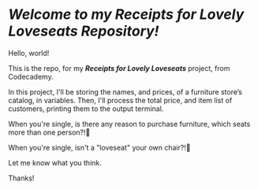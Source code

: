 # ***Welcome to my Receipts for Lovely Loveseats Repository!***

Hello, world!

This is the repo, for my ***Receipts for Lovely Loveseats*** project, from Codecademy.

In this project, I'll be storing the names, and prices, of a furniture store’s catalog, in variables. Then, I'll process the total price, and item list of customers, printing them to the output terminal.

When you're single, is there any reason to purchase furniture, which seats more than one person?!🤣

When you're single, isn't a "loveseat" your own chair?!🤣

Let me know what you think.

Thanks!
